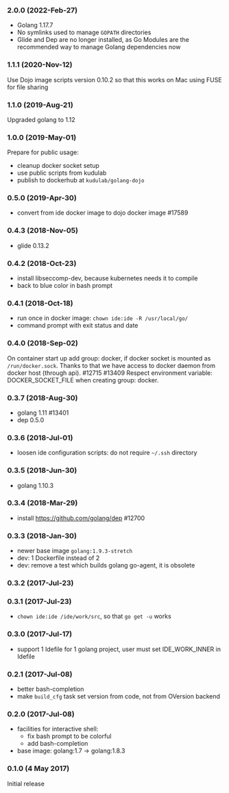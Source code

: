 ### 2.0.0 (2022-Feb-27)

* Golang 1.17.7
* No symlinks used to manage `GOPATH` directories
* Glide and Dep are no longer installed, as Go Modules are the recommended way to manage Golang dependencies now

### 1.1.1 (2020-Nov-12)

Use Dojo image scripts version 0.10.2 so that this works on Mac using FUSE for file sharing

### 1.1.0 (2019-Aug-21)

Upgraded golang to 1.12

### 1.0.0 (2019-May-01)

Prepare for public usage:
 * cleanup docker socket setup
 * use public scripts from kudulab
 * publish to dockerhub at `kudulab/golang-dojo`

### 0.5.0 (2019-Apr-30)

* convert from ide docker image to dojo docker image #17589

### 0.4.3 (2018-Nov-05)

* glide 0.13.2

### 0.4.2 (2018-Oct-23)

* install libseccomp-dev, because kubernetes needs it to compile
* back to blue color in bash prompt

### 0.4.1 (2018-Oct-18)

* run once in docker image: `chown ide:ide -R /usr/local/go/`
* command prompt with exit status and date

### 0.4.0 (2018-Sep-02)

On container start up add group: docker, if docker socket is mounted as
 `/run/docker.sock`. Thanks to that we have access to docker daemon
 from docker host (through api). #12715 #13409
Respect environment variable: DOCKER_SOCKET_FILE when creating group: docker.

### 0.3.7 (2018-Aug-30)

* golang 1.11 #13401
* dep 0.5.0

### 0.3.6 (2018-Jul-01)

* loosen ide configuration scripts: do not require `~/.ssh` directory

### 0.3.5 (2018-Jun-30)

* golang 1.10.3

### 0.3.4 (2018-Mar-29)

* install https://github.com/golang/dep #12700

### 0.3.3 (2018-Jan-30)

* newer base image `golang:1.9.3-stretch`
* dev: 1 Dockerfile instead of 2
* dev: remove a test which builds golang go-agent, it is obsolete

### 0.3.2 (2017-Jul-23)
### 0.3.1 (2017-Jul-23)

* `chown ide:ide /ide/work/src`, so that `go get -u` works

### 0.3.0 (2017-Jul-17)

* support 1 Idefile for 1 golang project, user must set IDE_WORK_INNER
 in Idefile

### 0.2.1 (2017-Jul-08)

* better bash-completion
* make `build_cfg` task set version from code, not from OVersion backend

### 0.2.0 (2017-Jul-08)

* facilities for interactive shell:
  * fix bash prompt to be colorful
  * add bash-completion
* base image: golang:1.7 -> golang:1.8.3

### 0.1.0 (4 May 2017)

Initial release
